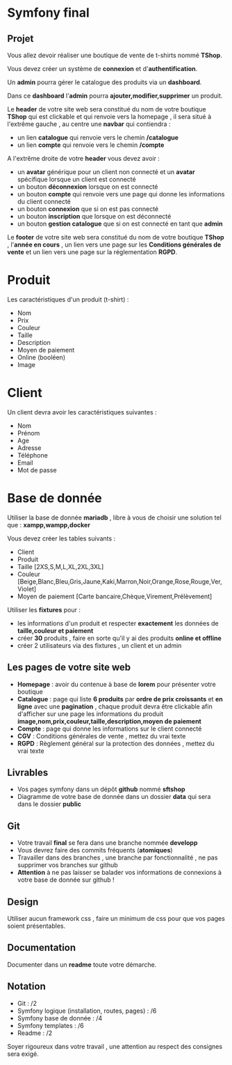 # Symfony final

## Projet

Vous allez devoir réaliser une boutique de vente de t-shirts nommé **TShop**.

Vous devez créer un système de **connexion** et d'**authentification**.

Un **admin** pourra gérer le catalogue des produits via un **dashboard**.

Dans ce **dashboard** l'**admin** pourra **ajouter,modifier,supprimer** un produit.

Le **header** de votre site web sera constitué du nom de votre boutique **TShop** qui est clickable et qui renvoie vers la homepage , il sera situé à l'extrême gauche , au centre une **navbar** qui contiendra :

- un lien **catalogue** qui renvoie vers le chemin **/catalogue**
- un lien **compte** qui renvoie vers le chemin **/compte**

A l'extrême droite de votre **header** vous devez avoir :

- un **avatar** générique pour un client non connecté et un **avatar** spécifique lorsque un client est connecté
- un bouton **déconnexion** lorsque on est connecté
- un bouton **compte** qui renvoie vers une page qui donne les informations du client connecté
- un bouton **connexion** que si on est pas connecté
- un bouton **inscription** que lorsque on est déconnecté
- un bouton **gestion catalogue** que si on est connecté en tant que **admin**

Le **footer** de votre site web sera constitué du nom de votre boutique **TShop** , l'**année en cours** , un lien vers une page sur les **Conditions générales de vente** et un lien vers une page sur la réglementation **RGPD**.


# Produit 

Les caractéristiques d'un produit (t-shirt) :

- Nom
- Prix
- Couleur
- Taille 
- Description
- Moyen de paiement
- Online (booléen)
- Image

# Client

Un client devra avoir les caractéristiques suivantes :

- Nom
- Prénom
- Age
- Adresse
- Téléphone
- Email
- Mot de passe

# Base de donnée

Utiliser la base de donnée **mariadb** , libre à vous de choisir une solution tel que : **xampp,wampp,docker**

Vous devez créer les tables suivants :

- Client
- Produit
- Taille [2XS,S,M,L,XL,2XL,3XL]
- Couleur [Beige,Blanc,Bleu,Gris,Jaune,Kaki,Marron,Noir,Orange,Rose,Rouge,Ver,Violet]
- Moyen de paiement [Carte bancaire,Chèque,Virement,Prélèvement]

Utiliser les **fixtures** pour :

- les informations d'un produit et respecter **exactement** les données de **taille,couleur et paiement**
- créer **30** produits , faire en sorte qu'il y ai des produits **online et offline**
- créer 2 utilisateurs via des fixtures , un client et un admin

## Les pages de votre site web

- **Homepage** : avoir du contenue à base de **lorem** pour présenter votre boutique
- **Catalogue** : page qui liste **6 produits** par **ordre de prix croissants** et **en ligne** avec une **pagination** , chaque produit devra être clickable afin d'afficher sur une page les informations du produit **image,nom,prix,couleur,taille,description,moyen de paiement**
- **Compte** : page qui donne les informations sur le client connecté
- **CGV** : Conditions générales de vente , mettez du vrai texte
- **RGPD** : Règlement général sur la protection des données , mettez du vrai texte

## Livrables

- Vos pages symfony dans un dépôt **github** nommé **sftshop**
- Diagramme de votre base de donnée dans un dossier **data** qui sera dans le dossier **public**

## Git

- Votre travail **final** se fera dans une branche nommée **developp**
- Vous devrez faire des commits fréquents (**atomiques**) 
- Travailler dans des branches , une branche par fonctionnalité , ne pas supprimer vos branches sur github
- **Attention** à ne pas laisser se balader vos informations de connexions à votre base de donnée sur github !

## Design

Utiliser aucun framework css , faire un minimum de css pour que vos pages soient présentables.

## Documentation

Documenter dans un **readme** toute votre démarche.

## Notation

- Git : /2
- Symfony logique (installation, routes, pages) : /6
- Symfony base de donnée : /4
- Symfony templates : /6
- Readme : /2

Soyer rigoureux dans votre travail , une attention au respect des consignes sera exigé.
